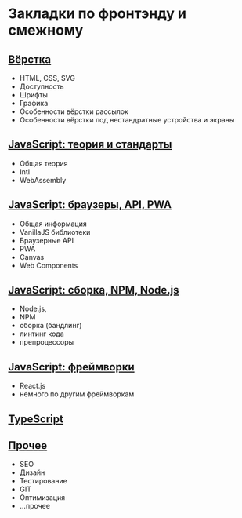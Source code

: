 # Закладки по фронтэнду и смежному

## [Вёрстка](https://github.com/dartess/bookmarks-front/blob/master/HTMLCSS.md)

* HTML, CSS, SVG
* Доступность
* Шрифты
* Графика
* Особенности вёрстки рассылок
* Особенности вёрстки под нестандратные устройства и экраны

## [JavaScript: теория и стандарты](https://github.com/dartess/bookmarks-front/blob/master/JAVASCRIPT.md)

* Общая теория
* Intl
* WebAssembly

## [JavaScript: браузеры, API, PWA](https://github.com/dartess/bookmarks-front/blob/master/BROWSERSDEVICES.md)

* Общая информация
* VanillaJS библиотеки
* Браузерные API
* PWA
* Canvas
* Web Components

## [JavaScript: сборка, NPM, Node.js](https://github.com/dartess/bookmarks-front/blob/master/JAVASCRIPT_NODE.md)

* Node.js,
* NPM
* сборка (бандлинг)
* линтинг кода
* препроцессоры

## [JavaScript: фреймворки](https://github.com/dartess/bookmarks-front/blob/master/JAVASCRIPT_FRAMEWORKS.md)

* React.js
* немного по другим фреймворкам

## [TypeScript](https://github.com/dartess/bookmarks-front/blob/master/TYPESCRIPT.md)

## [Прочее](https://github.com/dartess/bookmarks-front/blob/master/OTHER.md)

* SEO
* Дизайн
* Тестирование
* GIT
* Оптимизация
* ...прочее
